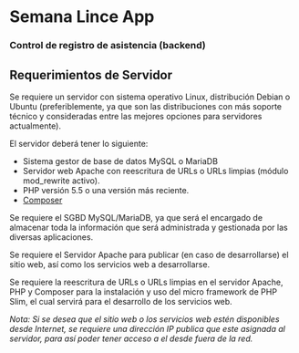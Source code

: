 # Semana Lince App
### Control de registro de asistencia (backend)

## Requerimientos de Servidor

Se requiere un servidor con sistema operativo Linux, distribución Debian o Ubuntu (preferiblemente, ya que son las distribuciones con más soporte técnico y consideradas entre las mejores opciones para servidores actualmente).

El servidor deberá tener lo siguiente:
* Sistema gestor de base de datos MySQL o MariaDB
* Servidor web Apache con reescritura de URLs o URLs limpias (módulo mod_rewrite activo).
* PHP versión 5.5 o una versión más reciente.
* [Composer](https://getcomposer.org/download/)

Se requiere el SGBD MySQL/MariaDB, ya que será el encargado de almacenar toda la información que será administrada y gestionada por las diversas aplicaciones.

Se requiere el Servidor Apache para publicar (en caso de desarrollarse) el sitio web, así como los servicios web a desarrollarse.

Se requiere la reescritura de URLs o URLs limpias en el servidor Apache, PHP y Composer para la instalación y uso del micro framework de PHP Slim, el cual servirá para el desarrollo de los servicios web.

_Nota: Si se desea que el sitio web o los servicios web estén disponibles desde Internet, se requiere una dirección IP publica que este asignada al servidor, para así poder tener acceso a el desde fuera de la red._
